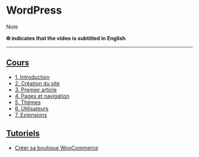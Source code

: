 # WordPress

> [!NOTE]
> **🌐 indicates that the video is subtitled in English**

---

## [Cours](https://www.youtube.com/playlist?list=PLrSOXFDHBtfGZREbxMZqI-tf-1NaFCW3A)

+ [1. Introduction](https://www.youtube.com/watch?v=0Z-_vxOuKdk)
+ [2. Création du site](https://www.youtube.com/watch?v=SVEy2lowH6o)
+ [3. Premier article](https://www.youtube.com/watch?v=sQ8z41KYxo8)
+ [4. Pages et navigation](https://www.youtube.com/watch?v=79T_GaKWl08)
+ [5. Thèmes](https://www.youtube.com/watch?v=QNh9cQb9Nww)
+ [6. Utilisateurs](https://www.youtube.com/watch?v=0EwgV9_5z3E)
+ [7. Extensions](https://www.youtube.com/watch?v=FihPpmCM0OM)

## [Tutoriels](https://www.youtube.com/playlist?list=PLrSOXFDHBtfGmQHHN-36CiazjL6AJ3jna)

+ [Créer sa boutique WooCommerce](https://www.youtube.com/watch?v=QrXgQZyhwrY)
